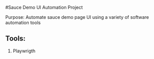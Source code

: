 #Sauce Demo UI Automation Project

Purpose:
Automate sauce demo page UI using a variety of software automation tools


## Tools:
1. Playwrigth

